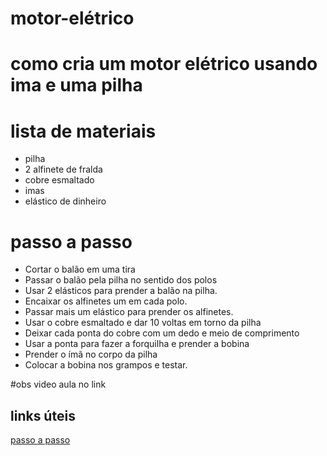 # motor-elétrico

# como cria um motor elétrico usando ima e uma pilha 

# lista de materiais 
- pilha 
- 2 alfinete de fralda 
- cobre esmaltado 
- imas 
- elástico de dinheiro 

# passo a passo 

- Cortar o balão em uma tira
- Passar o balão pela pilha no sentido dos polos
- Usar 2 elásticos para prender a balão na pilha.
- Encaixar os alfinetes um em cada polo.
- Passar mais um elástico para prender os alfinetes.
- Usar o cobre esmaltado e dar 10 voltas em torno da pilha
- Deixar cada ponta do cobre com um dedo e meio de comprimento
- Usar a ponta para fazer a forquilha e prender a bobina
- Prender o ímã no corpo da pilha
- Colocar a  bobina nos grampos e testar.

#obs video aula no link


## links úteis
[passo a passo ](https://www.youtube.com/watch?v=7qlxnqJtCzc)
